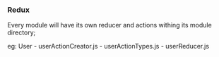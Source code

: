 ### Redux
Every module will have its own reducer and actions withing its module directory;

eg:
  User
    - userActionCreator.js
    - userActionTypes.js
    - userReducer.js
